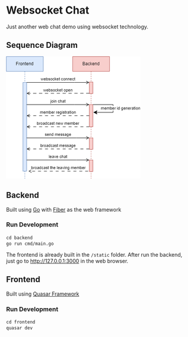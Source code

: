 # Websocket Chat

Just another web chat demo using websocket technology.

## Sequence Diagram

![Sequence Diagram](/ws-chat.png)

## Backend

Built using [Go](https://go.dev/) with [Fiber](https://gofiber.io/) as the web framework

### Run Development

```
cd backend
go run cmd/main.go
```

The frontend is already built in the `/static` folder. After run the backend, just go to http://127.0.0.1:3000 in the web browser.

## Frontend

Built using [Quasar Framework](https://quasar.dev/)

### Run Development

```
cd frontend
quasar dev
```
